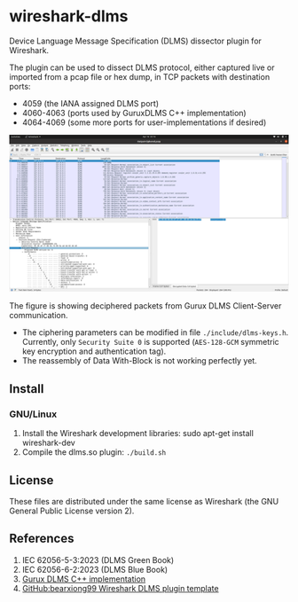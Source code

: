 # wireshark-dlms

Device Language Message Specification (DLMS) dissector plugin for Wireshark.

The plugin can be used to dissect DLMS protocol, either captured live or imported from a pcap file or hex dump, in TCP packets with destination ports:
- 4059 (the IANA assigned DLMS port)
- 4060-4063 (ports used by GuruxDLMS C++ implementation)
- 4064-4069 (some more ports for user-implementations if desired)

![Screenshot](screenshot.png)

The figure is showing deciphered packets from Gurux DLMS Client-Server communication.
- The ciphering parameters can be modified in file `./include/dlms-keys.h`. Currently, only `Security Suite 0` is supported (`AES-128-GCM` symmetric key encryption and authentication tag).
- The reassembly of Data With-Block is not working perfectly yet.

## Install

### GNU/Linux

1. Install the Wireshark development libraries: sudo apt-get install wireshark-dev
2. Compile the dlms.so plugin: `./build.sh`

## License

These files are distributed under the same license as Wireshark (the GNU General Public License version 2).

## References
1. IEC 62056-5-3:2023 (DLMS Green Book)
2. IEC 62056-6-2:2023 (DLMS Blue Book)
3. [Gurux DLMS C++ implementation](https://github.com/Gurux/Gurux.DLMS.cpp)
4. [GitHub:bearxiong99 Wireshark DLMS plugin template](https://github.com/bearxiong99/wireshark-dlms)